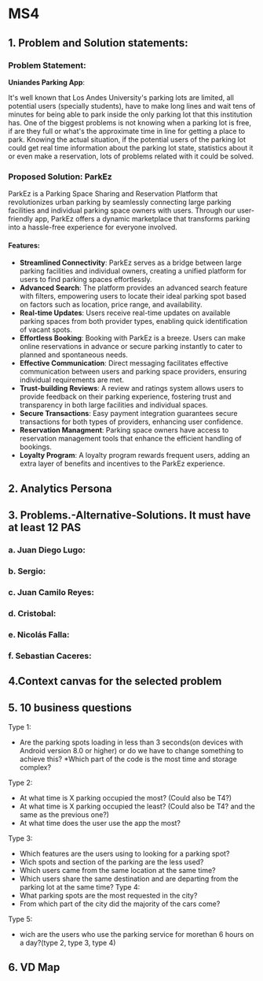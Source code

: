 # MS4
## 1. Problem and Solution statements:
### Problem Statement:

**Uniandes Parking App**:

It's well known that Los Andes University's parking lots are limited, all potential users (specially students), have to make long lines and wait tens of minutes for being able to park inside the only parking lot that this institution has. One of the biggest problems is not knowing when a parking lot is free, if are they full or what's the approximate time in line for getting a place to park. 
Knowing the actual situation, if the potential users of the parking lot could get real time information about the parking lot state, statistics about it or even make a reservation, lots of problems related with it could be solved.  

### Proposed Solution:  **ParkEz**

ParkEz is a Parking Space Sharing and Reservation Platform that revolutionizes urban parking by seamlessly connecting large parking facilities and individual parking space owners with users. Through our user-friendly app, ParkEz offers a dynamic marketplace that transforms parking into a hassle-free experience for everyone involved.

#### Features:

* **Streamlined Connectivity**: ParkEz serves as a bridge between large parking facilities and individual owners, creating a unified platform for users to find parking spaces effortlessly.
* **Advanced Search**: The platform provides an advanced search feature with filters, empowering users to locate their ideal parking spot based on factors such as location, price range, and availability.
* **Real-time Updates**: Users receive real-time updates on available parking spaces from both provider types, enabling quick identification of vacant spots.
* **Effortless Booking**: Booking with ParkEz is a breeze. Users can make online reservations in advance or secure parking instantly to cater to planned and spontaneous needs.
* **Effective Communication**: Direct messaging facilitates effective communication between users and parking space providers, ensuring individual requirements are met.
* **Trust-building Reviews**: A review and ratings system allows users to provide feedback on their parking experience, fostering trust and transparency in both large facilities and individual spaces.
* **Secure Transactions**: Easy payment integration guarantees secure transactions for both types of providers, enhancing user confidence.
* **Reservation Managment**: Parking space owners have access to reservation management tools that enhance the efficient handling of bookings.
* **Loyalty Program**: A loyalty program rewards frequent users, adding an extra layer of benefits and incentives to the ParkEz experience.

## 2. Analytics Persona

## 3. Problems.-Alternative-Solutions. It must have at least 12 PAS
  ### a. Juan Diego Lugo:
  ### b. Sergio:
  ### c. Juan Camilo Reyes:
  ### d. Cristobal:
  ### e. Nicolás Falla:
  ### f. Sebastian Caceres:

## 4.Context canvas for the selected problem

## 5. 10 business questions

Type 1:
* Are the parking spots loading in less than 3 seconds(on devices with Android version 8.0 or higher) or do we have to change something to achieve this?
*Which part of the code is the most time and storage complex?

Type 2:
* At what time is X parking occupied the most? (Could also be T4?)
* At what time is X parking occupied the least? (Could also be T4? and the same as the previous one?) 
* At what time does the user use the app the most?


Type 3:
* Which features are the users using to looking for a parking spot?
* Wich spots and section of the parking are the less used?
* Which users came from the same location at the same time?
* Which users share the same destination and are departing from the parking lot at the same time?
Type 4:
* What parking spots are the most requested in the city?
* From which part of the city did the majority of the cars come?

Type 5:
* wich are the users who use the parking service for morethan 6 hours on a day?(type 2, type 3, type 4)

## 6. VD Map 

